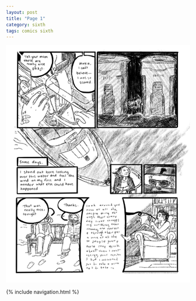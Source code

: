 ```yaml
---
layout: post
title: "Page 1"
category: sixth
tags: comics sixth
---
```


![Cover](/assets/sixthtransition/1.png)

{% include navigation.html %}
